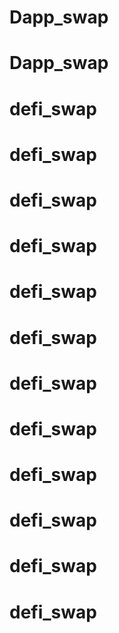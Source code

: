 # Dapp_swap
# Dapp_swap
# defi_swap
# defi_swap
# defi_swap
# defi_swap
# defi_swap
# defi_swap
# defi_swap
# defi_swap
# defi_swap
# defi_swap
# defi_swap
# defi_swap

